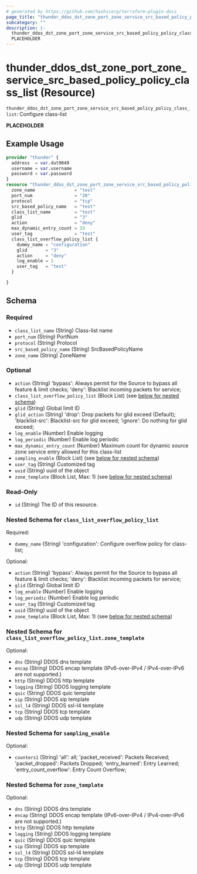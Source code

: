 ```yaml
---
# generated by https://github.com/hashicorp/terraform-plugin-docs
page_title: "thunder_ddos_dst_zone_port_zone_service_src_based_policy_policy_class_list Resource - terraform-provider-thunder"
subcategory: ""
description: |-
  thunder_ddos_dst_zone_port_zone_service_src_based_policy_policy_class_list: Configure class-list
  PLACEHOLDER
---
```


# thunder_ddos_dst_zone_port_zone_service_src_based_policy_policy_class_list (Resource)

`thunder_ddos_dst_zone_port_zone_service_src_based_policy_policy_class_list`: Configure class-list

__PLACEHOLDER__

## Example Usage

```terraform
provider "thunder" {
  address  = var.dut9049
  username = var.username
  password = var.password
}
resource "thunder_ddos_dst_zone_port_zone_service_src_based_policy_policy_class_list" "thunder_ddos_dst_zone_port_zone_service_src_based_policy_policy_class_list" {
  zone_name               = "test"
  port_num                = "20"
  protocol                = "tcp"
  src_based_policy_name   = "test"
  class_list_name         = "test"
  glid                    = "3"
  action                  = "deny"
  max_dynamic_entry_count = 33
  user_tag                = "test"
  class_list_overflow_policy_list {
    dummy_name = "configuration"
    glid       = "3"
    action     = "deny"
    log_enable = 1
    user_tag   = "test"
  }

}
```

<!-- schema generated by tfplugindocs -->
## Schema

### Required

- `class_list_name` (String) Class-list name
- `port_num` (String) PortNum
- `protocol` (String) Protocol
- `src_based_policy_name` (String) SrcBasedPolicyName
- `zone_name` (String) ZoneName

### Optional

- `action` (String) 'bypass': Always permit for the Source to bypass all feature & limit checks; 'deny': Blacklist incoming packets for service;
- `class_list_overflow_policy_list` (Block List) (see [below for nested schema](#nestedblock--class_list_overflow_policy_list))
- `glid` (String) Global limit ID
- `glid_action` (String) 'drop': Drop packets for glid exceed (Default); 'blacklist-src': Blacklist-src for glid exceed; 'ignore': Do nothing for glid exceed;
- `log_enable` (Number) Enable logging
- `log_periodic` (Number) Enable log periodic
- `max_dynamic_entry_count` (Number) Maximum count for dynamic source zone service entry allowed for this class-list
- `sampling_enable` (Block List) (see [below for nested schema](#nestedblock--sampling_enable))
- `user_tag` (String) Customized tag
- `uuid` (String) uuid of the object
- `zone_template` (Block List, Max: 1) (see [below for nested schema](#nestedblock--zone_template))

### Read-Only

- `id` (String) The ID of this resource.

<a id="nestedblock--class_list_overflow_policy_list"></a>
### Nested Schema for `class_list_overflow_policy_list`

Required:

- `dummy_name` (String) 'configuration': Configure overflow policy for class-list;

Optional:

- `action` (String) 'bypass': Always permit for the Source to bypass all feature & limit checks; 'deny': Blacklist incoming packets for service;
- `glid` (String) Global limit ID
- `log_enable` (Number) Enable logging
- `log_periodic` (Number) Enable log periodic
- `user_tag` (String) Customized tag
- `uuid` (String) uuid of the object
- `zone_template` (Block List, Max: 1) (see [below for nested schema](#nestedblock--class_list_overflow_policy_list--zone_template))

<a id="nestedblock--class_list_overflow_policy_list--zone_template"></a>
### Nested Schema for `class_list_overflow_policy_list.zone_template`

Optional:

- `dns` (String) DDOS dns template
- `encap` (String) DDOS encap template (IPv6-over-IPv4 / IPv4-over-IPv6 are not supported.)
- `http` (String) DDOS http template
- `logging` (String) DDOS logging template
- `quic` (String) DDOS quic template
- `sip` (String) DDOS sip template
- `ssl_l4` (String) DDOS ssl-l4 template
- `tcp` (String) DDOS tcp template
- `udp` (String) DDOS udp template



<a id="nestedblock--sampling_enable"></a>
### Nested Schema for `sampling_enable`

Optional:

- `counters1` (String) 'all': all; 'packet_received': Packets Received; 'packet_dropped': Packets Dropped; 'entry_learned': Entry Learned; 'entry_count_overflow': Entry Count Overflow;


<a id="nestedblock--zone_template"></a>
### Nested Schema for `zone_template`

Optional:

- `dns` (String) DDOS dns template
- `encap` (String) DDOS encap template (IPv6-over-IPv4 / IPv4-over-IPv6 are not supported.)
- `http` (String) DDOS http template
- `logging` (String) DDOS logging template
- `quic` (String) DDOS quic template
- `sip` (String) DDOS sip template
- `ssl_l4` (String) DDOS ssl-l4 template
- `tcp` (String) DDOS tcp template
- `udp` (String) DDOS udp template


